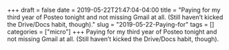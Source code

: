 +++draft = falsedate = 2019-05-22T21:47:04-04:00title = "Paying for my third year of Posteo tonight and not missing Gmail at all. (Still haven’t kicked the Drive/Docs habit, though)."slug = "2019-05-22-Paying-for"tags = []categories = ["micro"]+++Paying for my third year of Posteo tonight and not missing Gmail at all. (Still haven’t kicked the Drive/Docs habit, though).